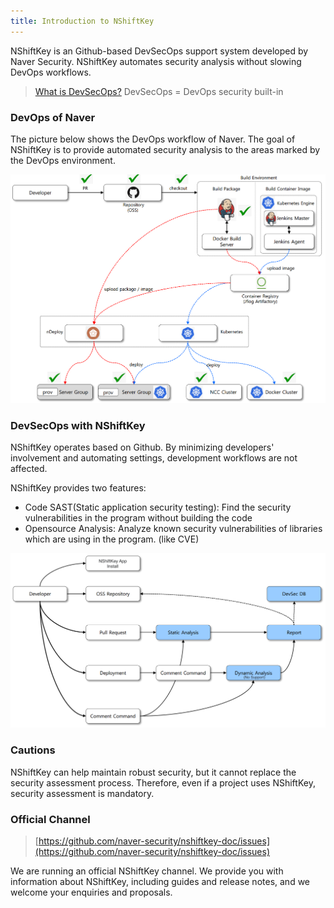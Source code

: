 ```yaml
---
title: Introduction to NShiftKey
---
```


NShiftKey is an Github-based DevSecOps support system developed by Naver Security. NShiftKey automates security analysis without slowing DevOps workflows.

> [What is DevSecOps?](https://www.redhat.com/ko/topics/devops/what-is-devsecops) DevSecOps = DevOps security built-in


### DevOps of Naver

The picture below shows the DevOps workflow of Naver. The goal of NShiftKey is to provide automated security analysis to the areas marked by the DevOps environment.

![](/images/naver_devops.png)

### DevSecOps with NShiftKey

NShiftKey operates based on Github. By minimizing developers' involvement and automating settings, development workflows are not affected.

NShiftKey provides two features: 
- Code SAST(Static application security testing): Find the security vulnerabilities in the program without building the code
- Opensource Analysis: Analyze known security vulnerabilities of libraries which are using in the program. (like CVE)

![](/images/devsecops.png)


### Cautions

NShiftKey can help maintain robust security, but it cannot replace the security assessment process. Therefore, even if a project uses NShiftKey, security assessment is mandatory.


### Official Channel

> [https://github.com/naver-security/nshiftkey-doc/issues](https://github.com/naver-security/nshiftkey-doc/issues)

We are running an official NShiftKey channel. We provide you with information about NShiftKey, including guides and release notes, and we welcome your enquiries and proposals.

